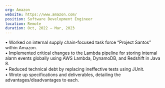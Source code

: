 ```yaml
---
org: Amazon
website: https://www.amazon.com/
position: Software Development Engineer
location: Remote
duration: Oct, 2022 — Mar, 2023
---
```

  &bull; Worked on internal supply chain-focused task force “Project Santos” within Amazon.  
  &bull; Implemented critical changes to the Lambda pipeline for storing internal alarm events globally using AWS Lambda, DynamoDB, and Redshift in Java 8.  
  &bull; Reduced technical debt by replacing ineﬀective tests using JUnit.  
  &bull; Wrote up specifications and deliverables, detailing the advantages/disadvantages to each.  
